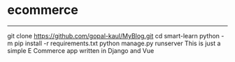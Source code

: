 # ecommerce
---
git clone https://github.com/gopal-kaul/MyBlog.git
cd smart-learn
python -m pip install -r requirements.txt
python manage.py runserver
This is just a simple E Commerce app written in Django and Vue
